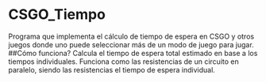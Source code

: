 # CSGO_Tiempo
Programa que implementa el cálculo de tiempo de espera en CSGO y otros juegos donde uno puede seleccionar más de un modo de juego para jugar.
##Cómo funciona?
Calcula el tiempo de espera total estimado en base a los tiempos individuales. Funciona como las resistencias de un circuito en paralelo, siendo las resistencias el tiempo de espera individual.
